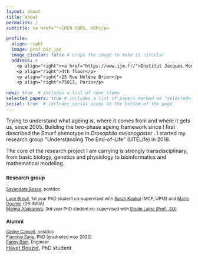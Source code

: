 ```yaml
---
layout: about
title: about
permalink: /
subtitle: <a href="">CRCN CNRS, HDR</a>

profile:
  align: right
  image: prof_pic.jpg
  image_cicular: false # crops the image to make it circular
  address: >
    <p align="right"><a href="https://www.ijm.fr/">Institut Jacques Monod</a> - <a href = "https://www.ijm.fr/research-topics/courtier-lab-va/?lang=en#1645024419730-620d35cf-4875">Team Courtier</a> </p> 
    <p align="right">4th floor</p>
    <p align="right">25 Rue Hélène Brion</p>
    <p align="right">75013, Paris</p>

news: true  # includes a list of news items
selected_papers: true # includes a list of papers marked as "selected={true}"
social: true  # includes social icons at the bottom of the page
---
```


<p>Trying to understand what ageing is, where it comes from and where it gets us, since 2005. Building the two-phase ageing framework since I first described the Smurf phenotype in <i> Drosophila melanogaster </i>. I started my research group "Understanding The End-of-Life" (UTELife) in 2018.</p>
<p>The core of the research project I am carrying is strongly transdisciplinary, from basic biology, genetics and physiology to bioinformatics and mathematical modeling. </p>

<p><small>
<h3> Research group </h3>
<a href = "https://www.researchgate.net/profile/Savandara-Besse">Savandara Besse</a>, postdoc<br>

<a href="https://www.linkedin.com/in/luce-breuil-4829081b9/?originalSubdomain=fr">Luce Breuil</a>, 1st year PhD student co-supervised with <a href="https://www.researchgate.net/profile/Sarah-Kaakai">Sarah Kaakai</a> (MCF, UP13) and <a href="https://www.researchgate.net/profile/Marie-Doumic"> Marie Doumic</a> (DR INRIA)<br>
<a href = "https://www.researchgate.net/profile/Marina-Abakarova">Marina Abakarova</a>, 3rd year PhD student co-supervised with <a href = "http://www.lcqb.upmc.fr/laine/Home.html"> Elodie Laine (Prof., SU) </a><br>

<h3> Alumni </h3>
<a href = "https://www.researchgate.net/profile/Celine-Cansell">Céline Cansell</a>, postdoc<br>
<a href = "https://www.researchgate.net/profile/Flaminia-Zane">Flaminia Zane</a>, PhD (graduated may 2022)<br>
<a href = "https://www.researchgate.net/profile/Fanny-Bain">Fanny Bain</a>, Engineer<br></small>
<a href = "https://www.researchgate.net/profile/Hayet-Bouzid-2">Hayet Bouzid</a>, PhD student